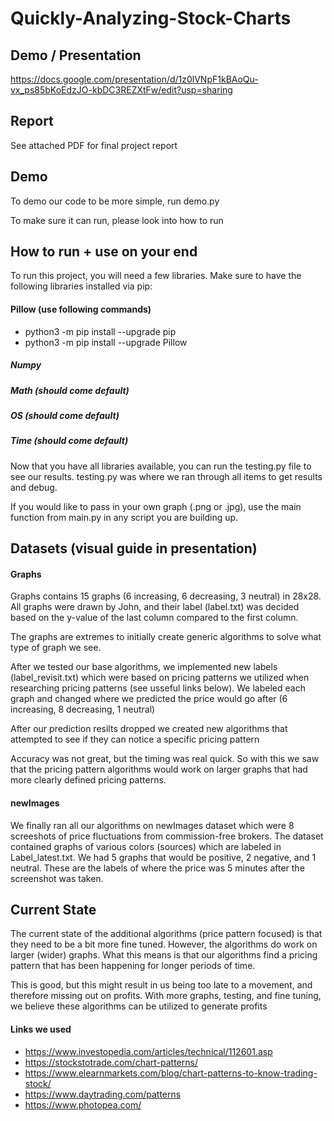 # Quickly-Analyzing-Stock-Charts

## Demo / Presentation
https://docs.google.com/presentation/d/1z0lVNpF1kBAoQu-vx_ps85bKoEdzJO-kbDC3REZXtFw/edit?usp=sharing



## Report
See attached PDF for final project report



## Demo
To demo our code to be more simple, run demo.py

To make sure it can run, please look into how to run



## How to run + use on your end

To run this project, you will need a few libraries.
Make sure to have the following libraries installed via pip:

#### Pillow (use following commands)
- python3 -m pip install --upgrade pip
- python3 -m pip install --upgrade Pillow

##### Numpy

##### Math (should come default)

##### OS (should come default)

##### Time (should come default)


Now that you have all libraries available, you can run the testing.py file to see our results. 
testing.py was where we ran through all items to get results and debug.

If you would like to pass in your own graph (.png or .jpg), use the main function from main.py in any script you are building up.



## Datasets (visual guide in presentation)

#### Graphs 
Graphs contains 15 graphs (6 increasing, 6 decreasing, 3 neutral) in 28x28. 
All graphs were drawn by John, and their label (label.txt) was decided based on the y-value of the last column compared to the first column.

The graphs are extremes to initially create generic algorithms to solve what type of graph we see.

After we tested our base algorithms, we implemented new labels (label_revisit.txt) which were based on pricing patterns we utilized when researching pricing patterns (see usseful links below).
We labeled each graph and changed where we predicted the price would go after (6 increasing, 8 decreasing, 1 neutral)

After our prediction resilts dropped we created new algorithms that attempted to see if they can notice a specific pricing pattern

Accuracy was not great, but the timing was real quick. 
So with this we saw that the pricing pattern algorithms would work on larger graphs that had more clearly defined pricing patterns.


#### newImages
We finally ran all our algorithms on newImages dataset which were 8 screeshots of price fluctuations from commission-free brokers. 
The dataset contained graphs of various colors (sources) which are labeled in Label_latest.txt.
We had 5 graphs that would be positive, 2 negative, and 1 neutral.
These are the labels of where the price was 5 minutes after the screenshot was taken.



## Current State
The current state of the additional algorithms (price pattern focused) is that they need to be a bit more fine tuned.
However, the algorithms do work on larger (wider) graphs. 
What this means is that our algorithms find a pricing pattern that has been happening for longer periods of time.

This is good, but this might result in us being too late to a movement, and therefore missing out on profits. 
With more graphs, testing, and fine tuning, we believe these algorithms can be utilized to generate profits



#### Links we used
- https://www.investopedia.com/articles/technical/112601.asp
- https://stockstotrade.com/chart-patterns/ 
- https://www.elearnmarkets.com/blog/chart-patterns-to-know-trading-stock/ 
- https://www.daytrading.com/patterns 
- https://www.photopea.com/ 
